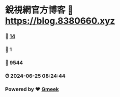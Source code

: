 # 銳視網官方博客 :link: https://blog.8380660.xyz 
### :page_facing_up: [14](https://blog.8380660.xyz/tag.html) 
### :speech_balloon: 1 
### :hibiscus: 9544 
### :alarm_clock: 2024-06-25 08:24:44 
### Powered by :heart: [Gmeek](https://github.com/Meekdai/Gmeek)
